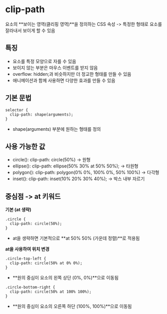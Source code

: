 # clip-path

요소의 **보이는 영역(클리핑 영역)**을 정의하는 CSS 속성 ->  특정한 형태로 요소를 잘라내서 보이게 할 수 있음

## 특징

- 요소를 특정 모양으로 자를 수 있음
- 보이지 않는 부분은 마우스 이벤트를 받지 않음
- overflow: hidden;과 비슷하지만 더 정교한 형태를 만들 수 있음
- 애니메이션과 함께 사용하면 다양한 효과를 만들 수 있음


## 기본 문법

```
selector {
  clip-path: shape(arguments);
}
```

- shape(arguments) 부분에 원하는 형태를 정의

## 사용 가능한 값

- circle(): clip-path: circle(50%) ->	원형
- ellipse():	clip-path: ellipse(50% 30% at 50% 50%); ->	타원형
- polygon():	clip-path: polygon(0% 0%, 100% 0%, 50% 100%) ->	다각형
- inset():	clip-path: inset(10% 20% 30% 40%); ->	박스 내부 자르기

## 중심점 -> at 키워드

**기본 (at 생략)**

```
.circle {
  clip-path: circle(50%);
}
```

- at을 생략하면 기본적으로 **at 50% 50% (가운데 정렬)**로 적용됨

**at을 사용하여 위치 변경**

```
.circle-top-left {
  clip-path: circle(50% at 0% 0%);
}
```

- **원의 중심이 요소의 왼쪽 상단 (0%, 0%)**으로 이동됨

```
.circle-bottom-right {
  clip-path: circle(50% at 100% 100%);
}
```

- **원의 중심이 요소의 오른쪽 하단 (100%, 100%)**으로 이동됨

